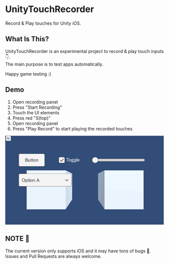 # UnityTouchRecorder

Record & Play touches for Unity iOS.

## What Is This?

UnityTouchRecorder is an experimental project to record & play touch inputs :point_down:.  
The main purpose is to test apps automatically.

Happy game testing :)

## Demo

1. Open recording panel
1. Press "Start Recording"
1. Touch the UI elements
1. Press red "S(top)"
1. Open recording panel
1. Press "Play Record" to start playing the recorded touches

![demo.gif](doc/demo.gif)

## NOTE :memo:

The current version only supports iOS and it may have tons of bugs :bug:.  
Issues and Pull Requests are always welcome.
